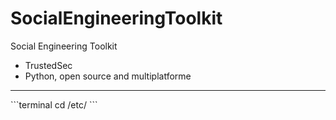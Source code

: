 # SocialEngineeringToolkit
Social Engineering Toolkit
* TrustedSec
* Python, open source and multiplatforme
<hr>
```terminal
cd /etc/
```